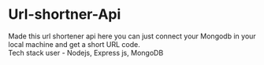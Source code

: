 # Url-shortner-Api
Made this url shortener api  here you can just connect your Mongodb in your local machine and get a short URL code.<br />
Tech stack user -
Nodejs,
Express js, 
MongoDB<br />
